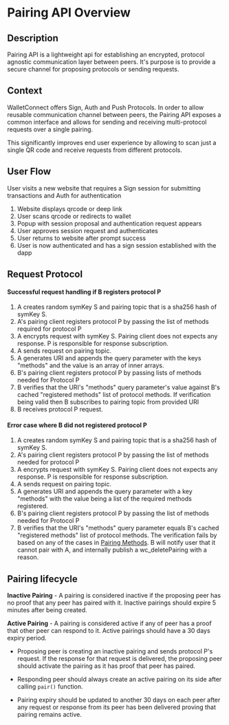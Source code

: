 # Pairing API Overview

## Description

Pairing API is a lightweight api for establishing an encrypted, protocol agnostic communication layer between peers. It's purpose is to provide a secure channel for proposing protocols or sending requests.


## Context

WalletConnect offers Sign, Auth and Push Protocols. In order to allow reusable communication channel between peers, the Pairing API exposes a common interface and allows for sending and receiving multi-protocol requests over a single pairing.

This significantly improves end user experience by allowing to scan just a single QR code and receive requests from different protocols.

## User Flow

User visits a new website that requires a Sign session for submitting transactions and Auth for authentication

1. Website displays qrcode or deep link
2. User scans qrcode or redirects to wallet
3. Popup with session proposal and authentication request appears
4. User approves session request and authenticates
5. User returns to website after prompt success
6. User is now authenticated and has a sign session established with the dapp

## Request Protocol

#### Successful request handling if B registers protocol P

1. A creates random symKey S and pairing topic that is a sha256 hash of symKey S.
2. A's pairing client registers protocol P by passing the list of methods required for protocol P
3. A encrypts request with symKey S. Pairing client does not expects any response. P is responsible for response subscription.
4. A sends request on pairing topic.
5. A generates URI and appends the query parameter with the keys "methods" and the value is an array of inner arrays.
6. B's pairing client registers protocol P by passing lists of methods needed for Protocol P
7. B verifies that the URI's "methods" query parameter's value against B's cached "registered methods" list of protocol methods. If verification being valid then B subscribes to pairing topic from provided URI
8. B receives protocol P request.


#### Error case where B did not registered protocol P

1. A creates random symKey S and pairing topic that is a sha256 hash of symKey S.
2. A's pairing client registers protocol P by passing the list of methods needed for protocol P
3. A encrypts request with symKey S. Pairing client does not expects any response. P is responsible for response subscription.
4. A sends request on pairing topic.
5. A generates URI and appends the query parameter with a key "methods" with the value being a list of the required methods registered.
6. B's pairing client registers protocol P by passing the list of methods needed for Protocol P
7. B verifies that the URI's "methods" query parameter equals B's cached "registered methods" list of protocol methods. The verification fails by based on any of the cases in [Pairing Methods](/docs/specs/clients/core/pairing/pairing-methods.md). B will notify user that it cannot pair with A, and internally publish a wc_deletePairing with a reason.

## Pairing lifecycle

**Inactive Pairing** - A pairing is considered inactive if the proposing peer has no proof that any peer has paired with it. Inactive pairings should expire 5 minutes after being created.

**Active Pairing** - A pairing is considered active if any of peer has a proof that other peer can respond to it. Active pairings should have a 30 days expiry period.

- Proposing peer is creating an inactive pairing and sends protocol P's request. If the response for that request is delivered, the proposing peer should activate the pairing as it has proof that peer has paired.

- Responding peer should always create an active pairing on its side after calling `pair()` function.

- Pairing expiry should be updated to another 30 days on each peer after any request or response from its peer has been delivered proving that pairing remains active.


